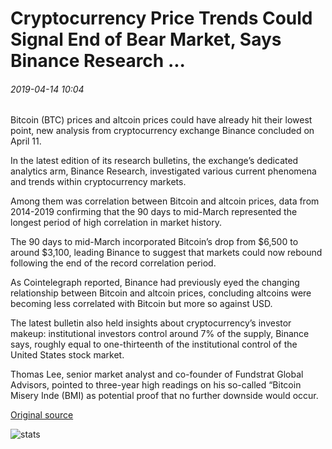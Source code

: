 # Cryptocurrency Price Trends Could Signal End of Bear Market, Says Binance Research ...

###### 2019-04-14 10:04

Bitcoin (BTC) prices and altcoin prices could have already hit their lowest point, new analysis from cryptocurrency exchange Binance concluded on April 11.

In the latest edition of its research bulletins, the exchange’s dedicated analytics arm, Binance Research, investigated various current phenomena and trends within cryptocurrency markets.

Among them was correlation between Bitcoin and altcoin prices, data from 2014-2019 confirming that the 90 days to mid-March represented the longest period of high correlation in market history.

The 90 days to mid-March incorporated Bitcoin’s drop from $6,500 to around $3,100, leading Binance to suggest that markets could now rebound following the end of the record correlation period.

As Cointelegraph reported, Binance had previously eyed the changing relationship between Bitcoin and altcoin prices, concluding altcoins were becoming less correlated with Bitcoin but more so against USD.

The latest bulletin also held insights about cryptocurrency’s investor makeup: institutional investors control around 7% of the supply, Binance says, roughly equal to one-thirteenth of the institutional control of the United States stock market.

Thomas Lee, senior market analyst and co-founder of Fundstrat Global Advisors, pointed to three-year high readings on his so-called “Bitcoin Misery Inde (BMI) as potential proof that no further downside would occur.

[Original source](https://cointelegraph.com/news/cryptocurrency-price-trends-could-signal-end-of-bear-market-says-binance-research)

![stats](https://c.statcounter.com/11760860/0/a89fa40b/1/ "stats")